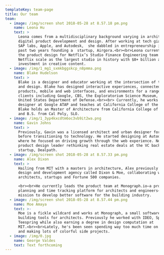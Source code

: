 ```yaml
---
templateKey: team-page
title: Our team
team:
  - image: /img/screen shot 2018-05-28 at 8.57.18 pm.png
    name: Leona Hu
    text: >
      Leona comes from a multidisciplinary background varying in architecture,
      digital product development and design. After working at tech giants like
      SAP labs, Apple, and Autodesk,  she dabbled in entrepreneurship in the
      past two years founding a  startup, Airgora.<br><br>Leona currently leads
      the product design for Netflix’s Studio Finance Engineering team to help
      Netflix scale as the largest studio in history with $8+ billion annual
      investment in creative content.
  - image: /img/1_mg1_sxmkbggskcp_n8pmma.png
    name: Blake Hudelson
    text: >
      Blake is a designer and educator working at the intersection of technology
      and design. Blake has designed interactive experiences, connected
      products, mobile and web interfaces, and environments for a range of
      clients including Google, CBS, the Exploratorium Science Museum, and the
      United States Department of Defense.<br><br> Currently, he works as a
      designer at Google ATAP and teaches at California College of the Arts.
      Blake holds an Master of Architecture from California College of the Arts
      and B.S. from Cal Poly, SLO.
  - image: /img/1_3yp4kxcdtm6oc3vb9it2wa.png
    name: Gavin Johns
    text: >
      Previously, Gavin was a licensed architect and urban designer for 10 years
      before transitioning to technology. He started designing at Autodesk,
      where he focused on driving growth through the web experience. Now he is a
      product design leader rethinking real estate deals at the VC backed
      startup, Dealpath.
  - image: /img/screen shot 2018-05-28 at 8.57.33 pm.png
    name: Alex Dixon
    text: >
      Hailing from MIT with a masters in architecture, Alex previously ran a
      design and development agency called Dixon & Moe, collaborating with
      architects, startups and Fortune 500 companies.

      <br><br>He currently leads the product team at Monograph.io—a project
      planning and time tracking platform for architects and engineers—with the
      mission to develop better software for the building industry.
  - image: /img/screen shot 2018-05-28 at 8.57.44 pm.png
    name: Moe Amaya
    text: >-
      Moe is a fickle wildcard and works at Monograph, a small software company
      building tools for architects. Previously he worked with IDEO, Spoke, and
      Teespring while also earning a degree in design computation at
      MIT.<br><br>Lately, he's been seen spending way too much time on Twitter
      and making lots of colorful side projects.
  - image: /img/0.jpg
    name: George Valdes
    text: Text forthcoming
---
```


